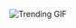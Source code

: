 ![Trending GIF](https://media2.giphy.com/media/rplvK3z0IzLqBxVJWk/giphy.gif?cid=8bb21772zkniawvezepmwi5i8ec8y8pivo1no7b7kf0v9fi0&ep=v1_gifs_search&rid=giphy.gif&ct=g)

